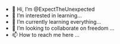 - 👋 Hi, I’m @ExpectTheUnexpected
- 👀 I’m interested in learning...
- 🌱 I’m currently learning everything...
- 💞️ I’m looking to collaborate on freedom ...
- 📫 How to reach me here ...

<!---
ExpectTheUnexpected/ExpectTheUnexpected is a ✨ special ✨ repository because its `README.md` (this file) appears on your GitHub profile.
You can click the Preview link to take a look at your changes.
--->
